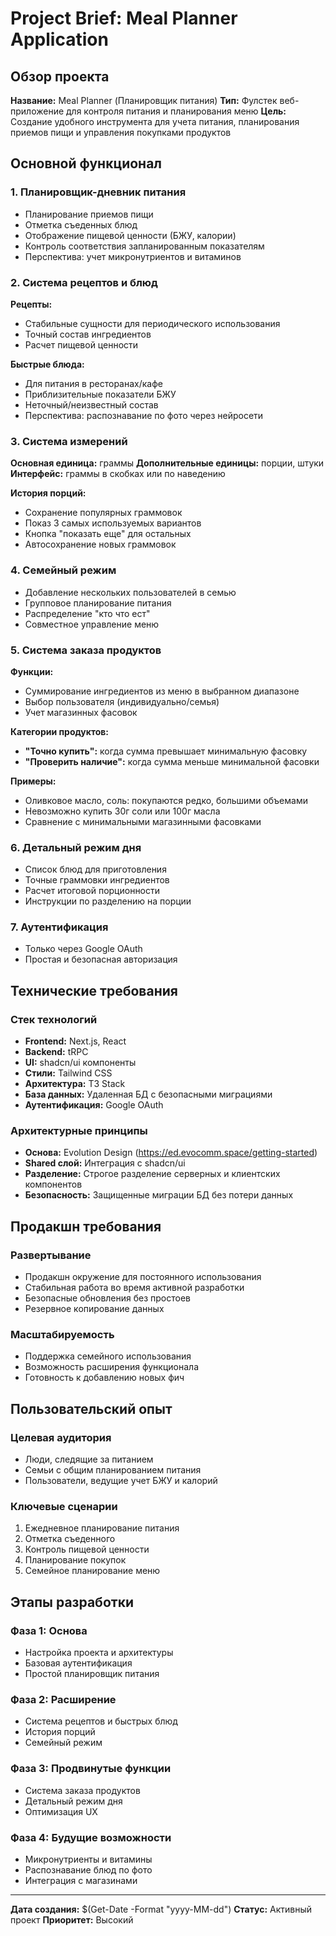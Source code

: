 # Project Brief: Meal Planner Application

## Обзор проекта

**Название:** Meal Planner (Планировщик питания)
**Тип:** Фулстек веб-приложение для контроля питания и планирования меню
**Цель:** Создание удобного инструмента для учета питания, планирования приемов пищи и управления покупками продуктов

## Основной функционал

### 1. Планировщик-дневник питания
- Планирование приемов пищи
- Отметка съеденных блюд
- Отображение пищевой ценности (БЖУ, калории)
- Контроль соответствия запланированным показателям
- Перспектива: учет микронутриентов и витаминов

### 2. Система рецептов и блюд
**Рецепты:**
- Стабильные сущности для периодического использования
- Точный состав ингредиентов
- Расчет пищевой ценности

**Быстрые блюда:**
- Для питания в ресторанах/кафе
- Приблизительные показатели БЖУ
- Неточный/неизвестный состав
- Перспектива: распознавание по фото через нейросети

### 3. Система измерений
**Основная единица:** граммы
**Дополнительные единицы:** порции, штуки
**Интерфейс:** граммы в скобках или по наведению

**История порций:**
- Сохранение популярных граммовок
- Показ 3 самых используемых вариантов
- Кнопка "показать еще" для остальных
- Автосохранение новых граммовок

### 4. Семейный режим
- Добавление нескольких пользователей в семью
- Групповое планирование питания
- Распределение "кто что ест"
- Совместное управление меню

### 5. Система заказа продуктов
**Функции:**
- Суммирование ингредиентов из меню в выбранном диапазоне
- Выбор пользователя (индивидуально/семья)
- Учет магазинных фасовок

**Категории продуктов:**
- **"Точно купить":** когда сумма превышает минимальную фасовку
- **"Проверить наличие":** когда сумма меньше минимальной фасовки

**Примеры:**
- Оливковое масло, соль: покупаются редко, большими объемами
- Невозможно купить 30г соли или 100г масла
- Сравнение с минимальными магазинными фасовками

### 6. Детальный режим дня
- Список блюд для приготовления
- Точные граммовки ингредиентов
- Расчет итоговой порционности
- Инструкции по разделению на порции

### 7. Аутентификация
- Только через Google OAuth
- Простая и безопасная авторизация

## Технические требования

### Стек технологий
- **Frontend:** Next.js, React
- **Backend:** tRPC
- **UI:** shadcn/ui компоненты
- **Стили:** Tailwind CSS
- **Архитектура:** T3 Stack
- **База данных:** Удаленная БД с безопасными миграциями
- **Аутентификация:** Google OAuth

### Архитектурные принципы
- **Основа:** Evolution Design (https://ed.evocomm.space/getting-started)
- **Shared слой:** Интеграция с shadcn/ui
- **Разделение:** Строгое разделение серверных и клиентских компонентов
- **Безопасность:** Защищенные миграции БД без потери данных

## Продакшн требования

### Развертывание
- Продакшн окружение для постоянного использования
- Стабильная работа во время активной разработки
- Безопасные обновления без простоев
- Резервное копирование данных

### Масштабируемость
- Поддержка семейного использования
- Возможность расширения функционала
- Готовность к добавлению новых фич

## Пользовательский опыт

### Целевая аудитория
- Люди, следящие за питанием
- Семьи с общим планированием питания
- Пользователи, ведущие учет БЖУ и калорий

### Ключевые сценарии
1. Ежедневное планирование питания
2. Отметка съеденного
3. Контроль пищевой ценности
4. Планирование покупок
5. Семейное планирование меню

## Этапы разработки

### Фаза 1: Основа
- Настройка проекта и архитектуры
- Базовая аутентификация
- Простой планировщик питания

### Фаза 2: Расширение
- Система рецептов и быстрых блюд
- История порций
- Семейный режим

### Фаза 3: Продвинутые функции
- Система заказа продуктов
- Детальный режим дня
- Оптимизация UX

### Фаза 4: Будущие возможности
- Микронутриенты и витамины
- Распознавание блюд по фото
- Интеграция с магазинами

---

**Дата создания:** $(Get-Date -Format "yyyy-MM-dd")
**Статус:** Активный проект
**Приоритет:** Высокий